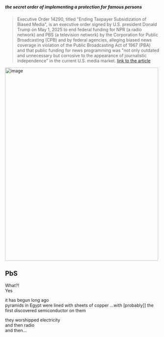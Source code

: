 ##### the secret order of implementing a protection for famous persons
> Executive Order 14290, titled "Ending Taxpayer Subsidization of Biased Media", is an executive order signed by U.S. president Donald Trump on May 1, 2025 to end federal funding for NPR (a radio network) and PBS (a television network) by the Corporation for Public Broadcasting (CPB) and by federal agencies, alleging biased news coverage in violation of the Public Broadcasting Act of 1967 (PBA) and that public funding for news programming was "not only outdated and unnecessary but corrosive to the appearance of journalistic independence" in the current U.S. media market.
[link to the article](https://en.wikipedia.org/wiki/PBS#Second_Trump_administration)

<img width="500" height="632" alt="image" src="https://github.com/user-attachments/assets/036d2e99-33f9-4c39-abc7-4590abdf5715" />

## PbS
What?!  
Yes

it has begun long ago  
pyramids in Egypt were lined with sheets of copper ...with [probably]] the first discovered semiconductor on them

they worshipped electricity  
and then radio  
and then...
